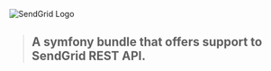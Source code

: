 ![SendGrid Logo](https://sendgrid.com/brand/sg-logo-300.png)

> ## A symfony bundle that offers support to SendGrid REST API.

